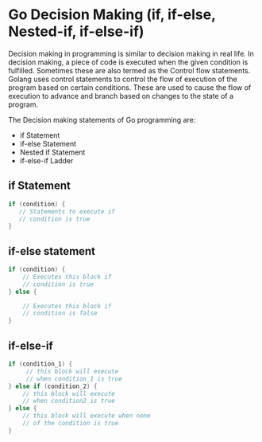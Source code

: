 # Go Decision Making (if, if-else, Nested-if, if-else-if)

Decision making in programming is similar to decision making in real life.
In decision making, a piece of code is executed when the given condition is fulfilled.
Sometimes these are also termed as the Control flow statements.
Golang uses control statements to control the flow of execution of the program based on certain conditions.
These are used to cause the flow of execution to advance and branch based on changes to the state of a program.

The Decision making statements of Go programming are:

- if Statement
- if-else Statement
- Nested if Statement
- if-else-if Ladder

## if Statement

```go
if (condition) {
   // Statements to execute if
   // condition is true
}
```

## if-else statement

```go
if (condition) {
    // Executes this block if
    // condition is true
} else {

    // Executes this block if
    // condition is false
}
```

## if-else-if

```go
if (condition_1) {
     // this block will execute
     // when condition_1 is true
} else if (condition_2) {
    // this block will execute
    // when condition2 is true
} else {
    // this block will execute when none
    // of the condition is true
}
```
